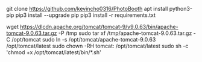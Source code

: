  git clone https://github.com/kevincho0316/PhotoBooth
 apt install python3-pip
 pip3 install --upgrade pip
 pip3 install -r requirements.txt


wget https://dlcdn.apache.org/tomcat/tomcat-9/v9.0.63/bin/apache-tomcat-9.0.63.tar.gz -P /tmp
sudo tar xf /tmp/apache-tomcat-9.0.63.tar.gz -C /opt/tomcat
sudo ln -s /opt/tomcat/apache-tomcat-9.0.63 /opt/tomcat/latest
sudo chown -RH tomcat: /opt/tomcat/latest
sudo sh -c 'chmod +x /opt/tomcat/latest/bin/*.sh'

<Context path="/p" docBase="/home/hellochs/PhotoBooth/product" reloadable="false" allowLinking="true"></Context>

<Context path="" docBase="/user/local/" reloadable="false" allowLinking="false"></Context>
